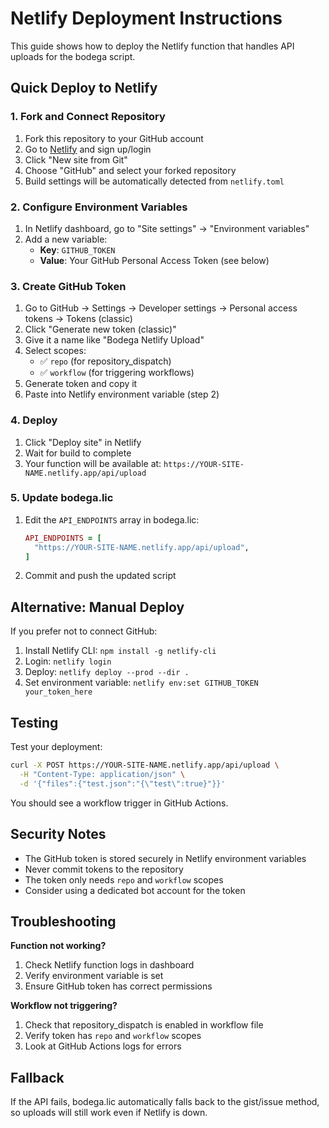 # Netlify Deployment Instructions

This guide shows how to deploy the Netlify function that handles API uploads for the bodega script.

## Quick Deploy to Netlify

### 1. Fork and Connect Repository
1. Fork this repository to your GitHub account
2. Go to [Netlify](https://netlify.com) and sign up/login
3. Click "New site from Git"
4. Choose "GitHub" and select your forked repository
5. Build settings will be automatically detected from `netlify.toml`

### 2. Configure Environment Variables
1. In Netlify dashboard, go to "Site settings" → "Environment variables"
2. Add a new variable:
   - **Key**: `GITHUB_TOKEN`
   - **Value**: Your GitHub Personal Access Token (see below)

### 3. Create GitHub Token
1. Go to GitHub → Settings → Developer settings → Personal access tokens → Tokens (classic)
2. Click "Generate new token (classic)"
3. Give it a name like "Bodega Netlify Upload"
4. Select scopes:
   - ✅ `repo` (for repository_dispatch)
   - ✅ `workflow` (for triggering workflows)
5. Generate token and copy it
6. Paste into Netlify environment variable (step 2)

### 4. Deploy
1. Click "Deploy site" in Netlify
2. Wait for build to complete
3. Your function will be available at: `https://YOUR-SITE-NAME.netlify.app/api/upload`

### 5. Update bodega.lic
1. Edit the `API_ENDPOINTS` array in bodega.lic:
   ```ruby
   API_ENDPOINTS = [
     "https://YOUR-SITE-NAME.netlify.app/api/upload",
   ]
   ```
2. Commit and push the updated script

## Alternative: Manual Deploy

If you prefer not to connect GitHub:

1. Install Netlify CLI: `npm install -g netlify-cli`
2. Login: `netlify login`
3. Deploy: `netlify deploy --prod --dir .`
4. Set environment variable: `netlify env:set GITHUB_TOKEN your_token_here`

## Testing

Test your deployment:
```bash
curl -X POST https://YOUR-SITE-NAME.netlify.app/api/upload \
  -H "Content-Type: application/json" \
  -d '{"files":{"test.json":"{\"test\":true}"}}'
```

You should see a workflow trigger in GitHub Actions.

## Security Notes

- The GitHub token is stored securely in Netlify environment variables
- Never commit tokens to the repository
- The token only needs `repo` and `workflow` scopes
- Consider using a dedicated bot account for the token

## Troubleshooting

**Function not working?**
1. Check Netlify function logs in dashboard
2. Verify environment variable is set
3. Ensure GitHub token has correct permissions

**Workflow not triggering?**
1. Check that repository_dispatch is enabled in workflow file
2. Verify token has `repo` and `workflow` scopes
3. Look at GitHub Actions logs for errors

## Fallback

If the API fails, bodega.lic automatically falls back to the gist/issue method, so uploads will still work even if Netlify is down.